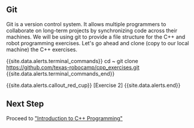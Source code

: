 ## Git

Git is a version control system. It allows multiple programmers to collaborate on long-term projects by synchronizing code across their machines. We will be using git to provide a file structure for the C++ and robot programming exercises. Let's go ahead and clone (copy to our local machine) the C++ exercises.


{{site.data.alerts.terminal_commands}}
cd ~
git clone https://github.com/texas-robocamp/cpp_exercises.git
{{site.data.alerts.terminal_commands_end}}

{{site.data.alerts.callout_red_cup}}
[Exercise 2]
{{site.data.alerts.end}}

## Next Step

Proceed to ["Introduction to C++ Programming"](programming_introduction.html)
